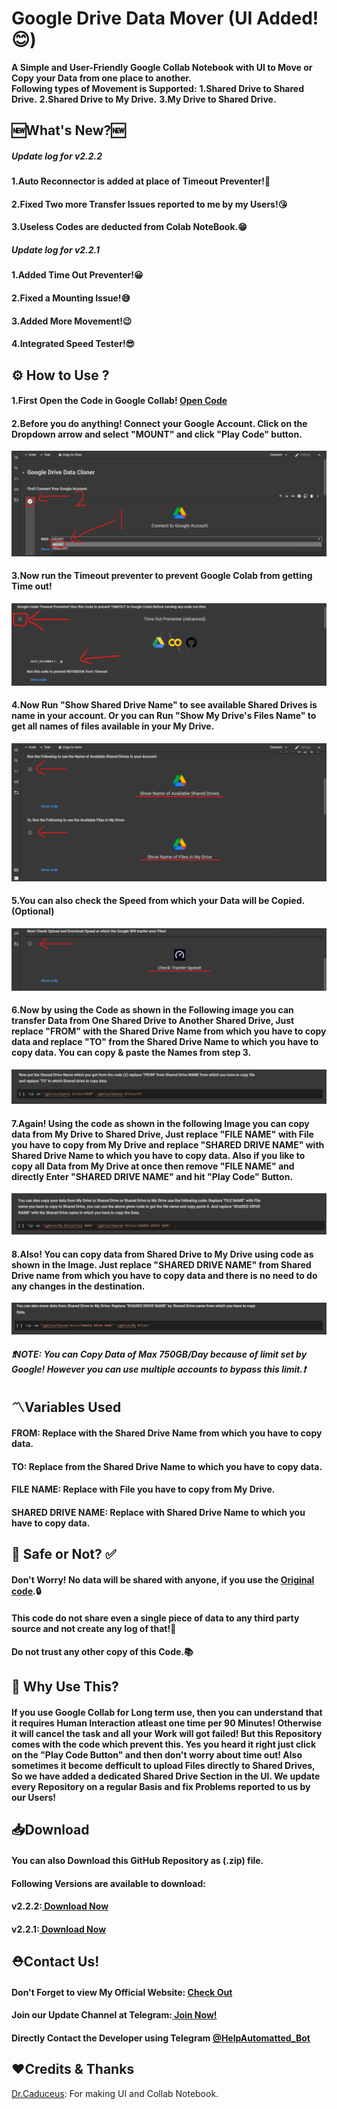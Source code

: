 # Google Drive Data Mover (UI Added!😊)
**A Simple and User-Friendly Google Collab Notebook with UI to Move or Copy your Data from one place to another.**<br>**Following types of Movement is Supported:**
**1.Shared Drive to Shared Drive.**
**2.Shared Drive to My Drive.**
**3.My Drive to Shared Drive.**

<h2> 🆕What's New?🆕</h2>
<h5><b>Update log for v2.2.2</b></h5>
<h4>1.Auto Reconnector is added at place of Timeout Preventer!🤩</h4>
<h4>2.Fixed Two more Transfer Issues reported to me by my Users!😘</h4>
<h4>3.Useless Codes are deducted from Colab NoteBook.😁</h4>
<h5><b>Update log for v2.2.1</b></h5>
<h4>1.Added Time Out Preventer!😀</h4>
<h4>2.Fixed a Mounting Issue!😅</h4>
<h4>3.Added More Movement!😉</h4>
<h4>4.Integrated Speed Tester!😎</h4>
<h2> ⚙️ How to Use ?</h2> 
<h4> 1.First Open the Code in Google Collab! <a href="https://colab.research.google.com/github/TheCaduceus/Google-Drive-Cloner/blob/main/Google%20Drive%20Data%20Mover.ipynb">Open Code</a> </h4>
<h4> 2.Before you do anything! Connect your Google Account. Click on the Dropdown arrow and select "MOUNT" and click "Play Code" button.</h4>
<img src="Img/60.png">
<h4> 3.Now run the Timeout preventer to prevent Google Colab from getting Time out!</h4>
<img src="Img/time.png" >
<h4> 4.Now Run "Show Shared Drive Name" to see available Shared Drives is name in your account. Or you can Run "Show My Drive's Files Name" to get all names of files available in your My Drive.</h4>
<img src="Img/61.png">
<h4> 5.You can also check the Speed from which your Data will be Copied.(Optional)</h4>
<img src="Img/62.png">
<h4> 6.Now by using the Code as shown in the Following image you can transfer Data from One Shared Drive to Another Shared Drive, Just replace "FROM" with the Shared Drive Name from which you have to copy data and replace "TO" from the Shared Drive Name to which you have to copy data. You can copy & paste the Names from step 3.</h4>
<img src="Img/63.png">
<h4> 7.Again! Using the code as shown in the following Image you can copy data from My Drive to Shared Drive, Just replace "FILE NAME" with File you have to copy from My Drive and replace "SHARED DRIVE NAME" with Shared Drive Name to which you have to copy data. Also if you like to copy all Data from My Drive at once then remove "FILE NAME" and directly Enter "SHARED DRIVE NAME" and hit "Play Code" Button. </h4>
<img src="Img/64.png">
<h4> 8.Also! You can copy data from Shared Drive to My Drive using code as shown in the Image. Just replace "SHARED DRIVE NAME" from Shared Drive name from which you have to copy data and there is no need to do any changes in the destination.</h4>
<img src="Img/65.png">
<h5> <b><i>❗NOTE: You can Copy Data of Max 750GB/Day because of limit set by Google! However you can use multiple accounts to bypass this limit.❗</i></b></h5>
<h2> 〽️Variables Used</h2>
<h4> FROM: Replace with the Shared Drive Name from which you have to copy data.</h4>
<h4> TO: Replace from the Shared Drive Name to which you have to copy data.</h4>
<h4> FILE NAME: Replace with File you have to copy from My Drive.</h4>
<h4> SHARED DRIVE NAME: Replace with Shared Drive Name to which you have to copy data.</h4>
<h2> 🔐 Safe or Not? ✅</h2>
<h4> Don't Worry! No data will be shared with anyone, if you use the <a href="https://github.com/TheCaduceus/Google-Drive-Cloner">Original code</a>.🔒</h4>
<h4> This code do not share even a single piece of data to any third party source and not create any log of that!🔑</h4>
<h4> Do not trust any other copy of this Code.📚</h4>
<h2> 🤔 Why Use This?</h2>
<h4>If you use Google Collab for Long term use, then you can understand that it requires Human Interaction atleast one time per 90 Minutes! Otherwise it will cancel the task and all your Work will got failed! But this Repository comes with the code which prevent this. Yes you heard it right just click on the "Play Code Button" and then don't worry about time out! Also sometimes it become defficult to upload Files directly to Shared Drives, So we have added a dedicated Shared Drive Section in the UI. We update every Repository on a regular Basis and fix Problems reported to us by our Users!</h4>
<h2> 📥Download</h2>
<h4> You can also Download this GitHub Repository as (.zip) file.</h4>
<h4> Following Versions are available to download:</h4>
<h4>v2.2.2:<a href="https://github.com/TheCaduceus/Google-Drive-Cloner/archive/refs/tags/v2.2.2.zip"> Download Now</a></h4>
<h4>v2.2.1:<a href="https://github.com/TheCaduceus/Google-Drive-Cloner/archive/refs/tags/v2.2.1.zip"> Download Now</a></h4>
<h2>⛑Contact Us!</h2>
<h4>Don't Forget to view My Official Website: <a href="https://www.caduceus.ml/"> Check Out</a></h4>
<h4>Join our Update Channel at Telegram:<a href="https://telegram.me/TheCaduceusUPDATE"> Join Now!</a></h4>
<h4>Directly Contact the Developer using Telegram <a href="https://telegram.me/HelpAutomatted_Bot">@HelpAutomatted_Bot</a></h4>
<h2>❤️Credits & Thanks</h2>
<p><a href="https://github.com/TheCaduceus">Dr.Caduceus</a>: For making UI and Collab Notebook.</p>
